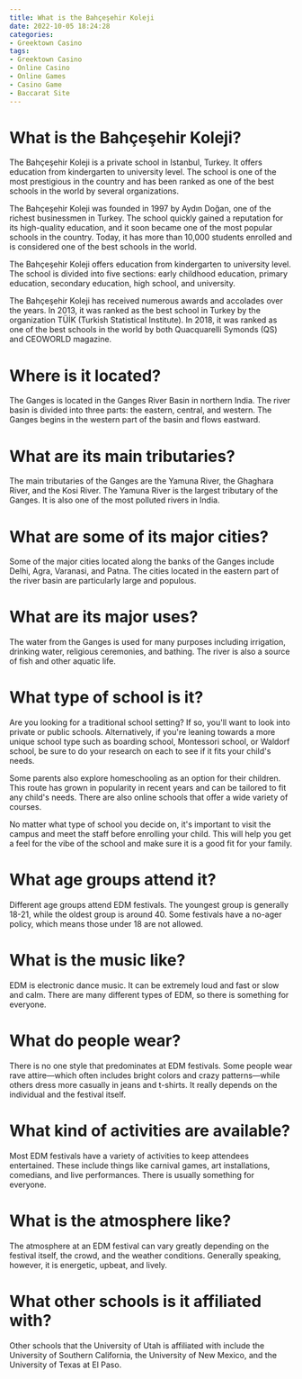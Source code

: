 ```yaml
---
title: What is the Bahçeşehir Koleji
date: 2022-10-05 18:24:28
categories:
- Greektown Casino
tags:
- Greektown Casino
- Online Casino
- Online Games
- Casino Game
- Baccarat Site
---
```



#  What is the Bahçeşehir Koleji?

The Bahçeşehir Koleji is a private school in Istanbul, Turkey. It offers education from kindergarten to university level. The school is one of the most prestigious in the country and has been ranked as one of the best schools in the world by several organizations.

The Bahçeşehir Koleji was founded in 1997 by Aydın Doğan, one of the richest businessmen in Turkey. The school quickly gained a reputation for its high-quality education, and it soon became one of the most popular schools in the country. Today, it has more than 10,000 students enrolled and is considered one of the best schools in the world.

The Bahçeşehir Koleji offers education from kindergarten to university level. The school is divided into five sections: early childhood education, primary education, secondary education, high school, and university.

The Bahçeşehir Koleji has received numerous awards and accolades over the years. In 2013, it was ranked as the best school in Turkey by the organization TÜİK (Turkish Statistical Institute). In 2018, it was ranked as one of the best schools in the world by both Quacquarelli Symonds (QS) and CEOWORLD magazine.

#  Where is it located?

The Ganges is located in the Ganges River Basin in northern India. The river basin is divided into three parts: the eastern, central, and western. The Ganges begins in the western part of the basin and flows eastward.

# What are its main tributaries?

The main tributaries of the Ganges are the Yamuna River, the Ghaghara River, and the Kosi River. The Yamuna River is the largest tributary of the Ganges. It is also one of the most polluted rivers in India.

# What are some of its major cities?

Some of the major cities located along the banks of the Ganges include Delhi, Agra, Varanasi, and Patna. The cities located in the eastern part of the river basin are particularly large and populous.

# What are its major uses?

The water from the Ganges is used for many purposes including irrigation, drinking water, religious ceremonies, and bathing. The river is also a source of fish and other aquatic life.

#  What type of school is it?

Are you looking for a traditional school setting? If so, you'll want to look into private or public schools. Alternatively, if you're leaning towards a more unique school type such as boarding school, Montessori school, or Waldorf school, be sure to do your research on each to see if it fits your child's needs.

Some parents also explore homeschooling as an option for their children. This route has grown in popularity in recent years and can be tailored to fit any child's needs. There are also online schools that offer a wide variety of courses.

No matter what type of school you decide on, it's important to visit the campus and meet the staff before enrolling your child. This will help you get a feel for the vibe of the school and make sure it is a good fit for your family.

#  What age groups attend it?

Different age groups attend EDM festivals. The youngest group is generally 18-21, while the oldest group is around 40. Some festivals have a no-ager policy, which means those under 18 are not allowed.

# What is the music like?

EDM is electronic dance music. It can be extremely loud and fast or slow and calm. There are many different types of EDM, so there is something for everyone.

# What do people wear?

There is no one style that predominates at EDM festivals. Some people wear rave attire—which often includes bright colors and crazy patterns—while others dress more casually in jeans and t-shirts. It really depends on the individual and the festival itself.

# What kind of activities are available?

Most EDM festivals have a variety of activities to keep attendees entertained. These include things like carnival games, art installations, comedians, and live performances. There is usually something for everyone.

# What is the atmosphere like?

The atmosphere at an EDM festival can vary greatly depending on the festival itself, the crowd, and the weather conditions. Generally speaking, however, it is energetic, upbeat, and lively.

#  What other schools is it affiliated with?

Other schools that the University of Utah is affiliated with include the University of Southern California, the University of New Mexico, and the University of Texas at El Paso.